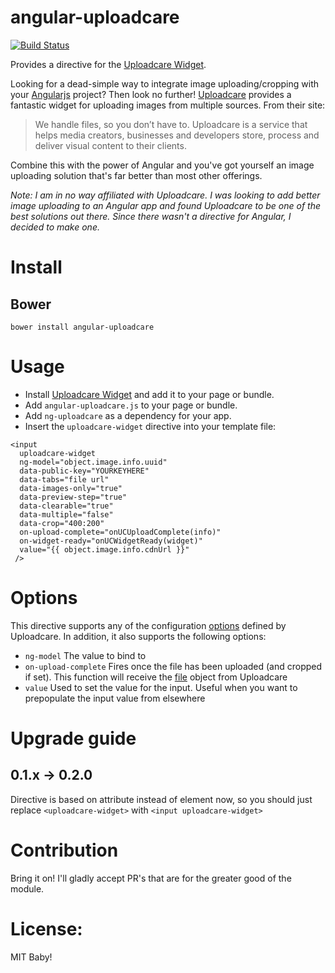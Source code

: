 angular-uploadcare
==================

[![Build Status](https://travis-ci.org/uploadcare/angular-uploadcare.svg?branch=master)](https://travis-ci.org/uploadcare/angular-uploadcare)

Provides a directive for the [Uploadcare Widget](https://uploadcare.com/documentation/widget/).

Looking for a dead-simple way to integrate image uploading/cropping with your [Angularjs](http://angularjs.org) project? Then look no further! [Uploadcare](https://uploadcare.com) provides a fantastic widget for uploading images from multiple sources.  From their site:

>We handle files, so you don’t have to.
>Uploadcare is a service that helps media creators,
>businesses and developers store, process
>and deliver visual content to their clients.

Combine this with the power of Angular and you've got yourself an image uploading solution that's far better than most other offerings.

*Note: I am in no way affiliated with Uploadcare. I was looking to add better image uploading to an Angular app and found Uploadcare to be one of the best solutions out there. Since there wasn't a directive for Angular, I decided to make one.*

# Install

## Bower

```
bower install angular-uploadcare
```

# Usage

* Install [Uploadcare Widget](https://uploadcare.com/documentation/widget/) and add it to your page or bundle.
* Add `angular-uploadcare.js` to your page or bundle.
* Add `ng-uploadcare` as a dependency for your app.
* Insert the `uploadcare-widget` directive into your template file:
```
<input
  uploadcare-widget
  ng-model="object.image.info.uuid"
  data-public-key="YOURKEYHERE"
  data-tabs="file url"
  data-images-only="true"
  data-preview-step="true"
  data-clearable="true"
  data-multiple="false"
  data-crop="400:200"
  on-upload-complete="onUCUploadComplete(info)"
  on-widget-ready="onUCWidgetReady(widget)"
  value="{{ object.image.info.cdnUrl }}"
 />
 ```

# Options

This directive supports any of the configuration [options](https://uploadcare.com/documentation/widget/#configuration) defined by Uploadcare. In addition, it also supports the following options:

- `ng-model` The value to bind to
- `on-upload-complete` Fires once the file has been uploaded (and cropped if set). This function will receive the [file](https://uploadcare.com/documentation/javascript_api/#file) object from Uploadcare
- `value` Used to set the value for the input. Useful when you want to prepopulate the input value from elsewhere

# Upgrade guide

## 0.1.x -> 0.2.0

Directive is based on attribute instead of element now, so you should just replace `<uploadcare-widget>` with `<input uploadcare-widget>`

# Contribution

Bring it on! I'll gladly accept PR's that are for the greater good of the module.

# License:

MIT Baby!
